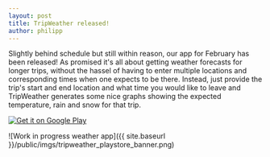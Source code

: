 ```yaml
---
layout: post
title: TripWeather released!
author: philipp
---
```

Slightly behind schedule but still within reason, our app for February has been
released! As promised it's all about getting weather forecasts for longer
trips, without the hassel of having to enter multiple locations and
corresponding times when one expects to be there. Instead, just provide the
trip's start and end location and what time you would like to leave and
TripWeather generates some nice graphs showing the expected temperature, rain
and snow for that trip.

<a href="https://play.google.com/store/apps/details?id=org.faudroids.tripweather">
	<img alt="Get it on Google Play" src="https://developer.android.com/images/brand/en_generic_rgb_wo_60.png" />
</a>

![Work in progress weather app]({{ site.baseurl }}/public/imgs/tripweather_playstore_banner.png)
